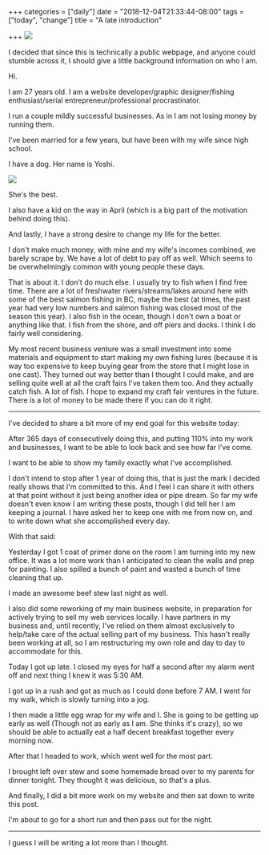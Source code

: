 +++
categories = ["daily"]
date = "2018-12-04T21:33:44-08:00"
tags = ["today", "change"]
title = "A late introduction"

+++
![](/uploads/IMG_8452.JPG)

I decided that since this is technically a public webpage, and anyone could stumble across it, I should give a little background information on who I am.

Hi.

I am 27 years old. I am a website developer/graphic designer/fishing enthusiast/serial entrepreneur/professional procrastinator.

I run a couple mildly successful businesses. As in I am not losing money by running them.

I've been married for a few years, but have been with my wife since high school.

I have a dog. Her name is Yoshi.

![](/uploads/IMG_6414.JPG)

She's the best.

I also have a kid on the way in April (which is a big part of the motivation behind doing this).

And lastly, I have a strong desire to change my life for the better.

I don't make much money, with mine and my wife's incomes combined, we barely scrape by. We have a lot of debt to pay off as well. Which seems to be overwhelmingly common with young people these days.

That is about it. I don't do much else. I usually try to fish when I find free time. There are a lot of freshwater rivers/streams/lakes around here with some of the best salmon fishing in BC, maybe the best (at times, the past year had very low numbers and salmon fishing was closed most of the season this year). I also fish in the ocean, though I don't own a boat or anything like that. I fish from the shore, and off piers and docks. I think I do fairly well considering.

My most recent business venture was a small investment into some materials and equipment to start making my own fishing lures (because it is way too expensive to keep buying gear from the store that I might lose in one cast). They turned out way better than I thought I could make, and are selling quite well at all the craft fairs I've taken them too. And they actually catch fish. A lot of fish. I hope to expand my craft fair ventures in the future. There is a lot of money to be made there if you can do it right.

***

I've decided to share a bit more of my end goal for this website today:

After 365 days of consecutively doing this, and putting 110% into my work and businesses, I want to be able to look back and see how far I've come.

I want to be able to show my family exactly what I've accomplished.

I don't intend to stop after 1 year of doing this, that is just the mark I decided really shows that I'm committed to this. And I feel I can share it with others at that point without it just being another idea or pipe dream. So far my wife doesn't even know I am writing these posts, though I did tell her I am keeping a journal. I have asked her to keep one with me from now on, and to write down what she accomplished every day.

With that said:

Yesterday I got 1 coat of primer done on the room I am turning into my new office. It was a lot more work than I anticipated to clean the walls and prep for painting. I also spilled a bunch of paint and wasted a bunch of time cleaning that up.

I made an awesome beef stew last night as well.

I also did some reworking of my main business website, in preparation for actively trying to sell my web services locally. I have partners in my business and, until recently, I've relied on them almost exclusively to help/take care of the actual selling part of my business. This hasn't really been working at all, so I am restructuring my own role and day to day to accommodate for this.

Today I got up late. I closed my eyes for half a second after my alarm went off and next thing I knew it was 5:30 AM.

I got up in a rush and got as much as I could done before 7 AM. I went for my walk, which is slowly turning into a jog.

I then made a little egg wrap for my wife and I. She is going to be getting up early as well (Though not as early as I am. She thinks it's crazy), so we should be able to actually eat a half decent breakfast together every morning now.

After that I headed to work, which went well for the most part.

I brought left over stew and some homemade bread over to my parents for dinner tonight. They thought it was delicious, so that's a plus.

And finally, I did a bit more work on my website and then sat down to write this post.

I'm about to go for a short run and then pass out for the night.

***

I guess I will be writing a lot more than I thought.